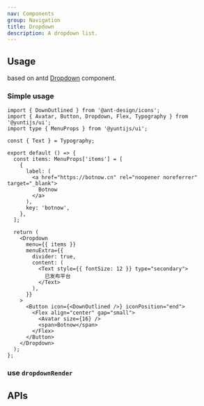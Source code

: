 ```yaml
---
nav: Components
group: Navigation
title: Dropdown
description: A dropdown list.
---
```


## Usage

based on antd [Dropdown](https://ant.design/components/dropdown-cn/) component.

### Simple usage

```tsx | pure
import { DownOutlined } from '@ant-design/icons';
import { Avatar, Button, Dropdown, Flex, Typography } from '@yuntijs/ui';
import type { MenuProps } from '@yuntijs/ui';

const { Text } = Typography;

export default () => {
  const items: MenuProps['items'] = [
    {
      label: (
        <a href="https://botnow.cn" rel="noopener noreferrer" target="_blank">
          Botnow
        </a>
      ),
      key: 'botnow',
    },
  ];

  return (
    <Dropdown
      menu={{ items }}
      menuExtra={{
        divider: true,
        content: (
          <Text style={{ fontSize: 12 }} type="secondary">
            已发布平台
          </Text>
        ),
      }}
    >
      <Button icon={<DownOutlined />} iconPosition="end">
        <Flex align="center" gap="small">
          <Avatar size={16} />
          <span>Botnow</span>
        </Flex>
      </Button>
    </Dropdown>
  );
};
```

<code src="./demos/index.tsx" center></code>

### use `dropdownRender`

<code src="./demos/DropdownRender.tsx" center></code>

## APIs

<API></API>
